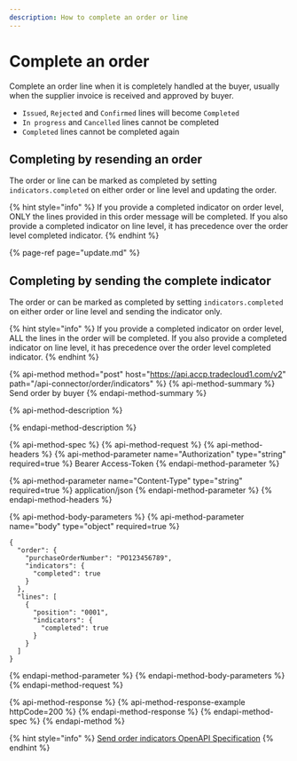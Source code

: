 ```yaml
---
description: How to complete an order or line
---
```


# Complete an order

Complete an order line when it is completely handled at the buyer, usually when the supplier invoice is received and approved by buyer.

- `Issued`, `Rejected` and `Confirmed` lines will become `Completed`
- `In progress` and `Cancelled` lines cannot be completed
- `Completed` lines cannot be completed again

## Completing by resending an order

The order or line can be marked as completed by setting `indicators.completed` on either order or line level and updating the order.

{% hint style="info" %}
If you provide a completed indicator on order level, ONLY the lines provided in this order message will be completed.
If you also provide a completed indicator on line level, it has precedence over the order level completed indicator.
{% endhint %}

{% page-ref page="update.md" %}

## Completing by sending the complete indicator

The order or can be marked as completed by setting `indicators.completed` on either order or line level and sending the indicator only.

{% hint style="info" %}
If you provide a completed indicator on order level, ALL the lines in the order will be completed.
If you also provide a completed indicator on line level, it has precedence over the order level completed indicator.
{% endhint %}

{% api-method method="post" host="https://api.accp.tradecloud1.com/v2" path="/api-connector/order/indicators" %}
{% api-method-summary %}
Send order by buyer
{% endapi-method-summary %}

{% api-method-description %}

{% endapi-method-description %}

{% api-method-spec %}
{% api-method-request %}
{% api-method-headers %}
{% api-method-parameter name="Authorization" type="string" required=true %}
Bearer Access-Token
{% endapi-method-parameter %}

{% api-method-parameter name="Content-Type" type="string" required=true %}
application/json
{% endapi-method-parameter %}
{% endapi-method-headers %}

{% api-method-body-parameters %}
{% api-method-parameter name="body" type="object" required=true %}
```
{
  "order": {
    "purchaseOrderNumber": "PO123456789",
    "indicators": {
      "completed": true
    }
  },
  "lines": [
    {
      "position": "0001",
      "indicators": {
        "completed": true
      }
    }
  ]
}
```
{% endapi-method-parameter %}
{% endapi-method-body-parameters %}
{% endapi-method-request %}

{% api-method-response %}
{% api-method-response-example httpCode=200 %}
{% endapi-method-response %}
{% endapi-method-spec %}
{% endapi-method %}

{% hint style="info" %}
[Send order indicators OpenAPI Specification](https://swagger-ui.accp.tradecloud1.com/?url=https://api.accp.tradecloud1.com/v2/api-connector/specs.yaml#/buyer-endpoints/sendOrderIndicatorsByBuyerRoute)
{% endhint %}

